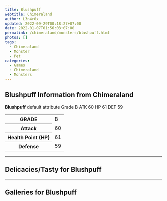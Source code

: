 ```yaml
---
title: Blushpuff
webtitle: Chimeraland
author: L3n4r0x
updated: 2022-09-29T00:18:27+07:00
date: 2022-01-07T01:56:03+07:00
permalink: /chimeraland/monsters/blushpuff.html
photos: []
tags:
  - Chimeraland
  - Monster
  - Pet
categories:
  - Games
  - Chimeraland
  - Monsters
---
```


<section id="bootstrap-wrapper"><link rel="stylesheet" href="https://cdn.statically.io/gh/dimaslanjaka/Web-Manajemen/40ac3225/css/bootstrap-4.5-wrapper.css"/><h1>Blushpuff Information from Chimeraland</h1><p><b>Blushpuff</b> default attribute Grade B ATK 60 HP 61 DEF 59<table><tr><th>GRADE</th><td>B</td></tr><tr><th>Attack</th><td>60</td></tr><tr><th>Health Point (HP)</th><td>61</td></tr><tr><th>Defense</th><td>59</td></tr></table></p><hr/><h2>Delicacies/Tasty for Blushpuff</h2><hr/><div id="gallery"><h2>Galleries for Blushpuff</h2><div class="row"></div></div></section>